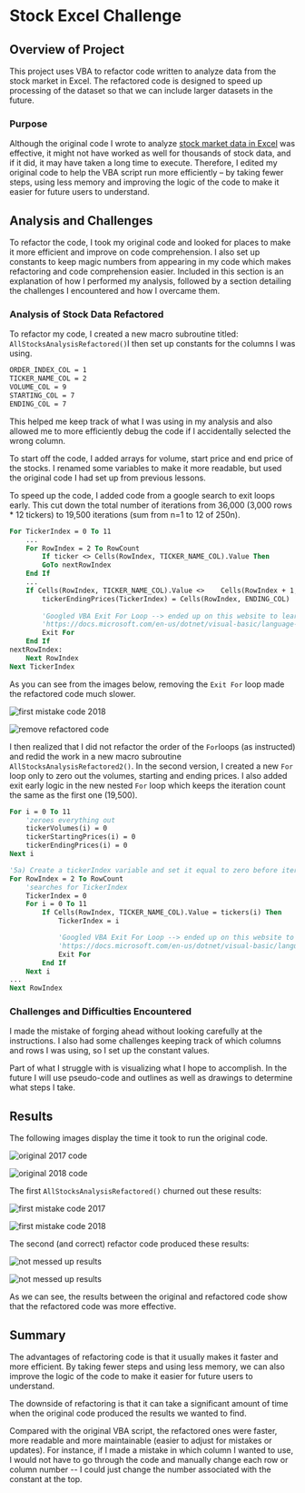 # Stock Excel Challenge

## Overview of Project

This project uses VBA to refactor code written to analyze data from the stock market in Excel.
The refactored code is designed to speed up processing of the dataset so that we can include larger datasets in the future.

### Purpose

Although the original code I wrote to analyze [stock market data in Excel](resources_homework/green_stocks.xlsm) was effective, it might not have worked as well for thousands of stock data, and if it did, it may have taken a long time to execute. 
Therefore, I edited my original code to help the VBA script run more efficiently – by taking fewer steps, using less memory and improving the logic of the code to make it easier for future users to understand.

## Analysis and Challenges

To refactor the code, I took my original code and looked for places to make it more efficient and improve on code comprehension.
I also set up constants to keep magic numbers from appearing in my code which makes refactoring and code comprehension easier.
Included in this section is an explanation of how I performed my analysis, followed by a section detailing the challenges I encountered and how I overcame them.

### Analysis of Stock Data Refactored

To refactor my code, I created a new macro subroutine titled: `AllStocksAnalysisRefactored()`I then set up constants for the columns I was using. 

```vb
ORDER_INDEX_COL = 1
TICKER_NAME_COL = 2
VOLUME_COL = 9
STARTING_COL = 7
ENDING_COL = 7
```

This helped me keep track of what I was using in my analysis and also allowed me to more efficiently debug the code if I accidentally selected the wrong column.

To start off the code, I added arrays for volume, start price and end price of the stocks. I renamed some variables to make it more readable, but used the original code I had set up from previous lessons.

To speed up the code, I added code from a google search to exit loops early. This cut down the total number of iterations from 36,000 (3,000 rows * 12 tickers) to 19,500 iterations (sum from n=1 to 12 of 250n). 

```vb
For TickerIndex = 0 To 11
	...
	For RowIndex = 2 To RowCount
        If ticker <> Cells(RowIndex, TICKER_NAME_COL).Value Then
        GoTo nextRowIndex        
    End If
	...
	If Cells(RowIndex, TICKER_NAME_COL).Value <> 	Cells(RowIndex + 1, TICKER_NAME_COL).Value Then
        tickerEndingPrices(TickerIndex) = Cells(RowIndex, ENDING_COL)
                
        'Googled VBA Exit For Loop --> ended up on this website to learn this trick
        'https://docs.microsoft.com/en-us/dotnet/visual-basic/language-reference/statements/exit-statement
        Exit For
    End If
nextRowIndex:
    Next RowIndex
Next TickerIndex
```
As you can see from the images below, removing the `Exit For` loop made the refactored code much slower.

![first mistake code 2018](resources_challenge/screenshot_timer_2018.PNG)

![remove refactored code](resources_challenge/gettingridofExitfor.PNG)

I then realized that I did not refactor the order of the `For`loops (as instructed) and redid the work in a new macro subroutine `AllStocksAnalysisRefactored2()`.
In the second version, I created a new `For` loop only to zero out the volumes, starting and ending prices.
I also added exit early logic in the new nested `For` loop which keeps the iteration count the same as the first one (19,500).

```vb
For i = 0 To 11
    'zeroes everything out
    tickerVolumes(i) = 0
    tickerStartingPrices(i) = 0
    tickerEndingPrices(i) = 0
Next i

'5a) Create a tickerIndex variable and set it equal to zero before iterating over all the rows
For RowIndex = 2 To RowCount
    'searches for TickerIndex
    TickerIndex = 0
    For i = 0 To 11
        If Cells(RowIndex, TICKER_NAME_COL).Value = tickers(i) Then
            TickerIndex = i

            'Googled VBA Exit For Loop --> ended up on this website to learn this trick
            'https://docs.microsoft.com/en-us/dotnet/visual-basic/language-reference/statements/exit-statement
            Exit For
        End If
    Next i
...
Next RowIndex
```

### Challenges and Difficulties Encountered

I made the mistake of forging ahead without looking carefully at the instructions. I also had some challenges keeping track of which columns and rows I was using, so I set up the constant values. 

Part of what I struggle with is visualizing what I hope to accomplish.
In the future I will use pseudo-code and outlines as well as drawings to determine what steps I take.

## Results

The following images display the time it took to run the original code.

![original 2017 code](resources_challenge/screenshot_timer_2017_og.PNG)

![original 2018 code](resources_challenge/screenshot_timer_2018_og.PNG)

The first `AllStocksAnalysisRefactored()` churned out these results:

![first mistake code 2017](resources_challenge/screenshot_timer_2017.PNG)

![first mistake code 2018](resources_challenge/screenshot_timer_2018.PNG)

The second (and correct) refactor code produced these results:

![not messed up results](resources_challenge/screenshot_timer_2017_rf.PNG)

![not messed up results](resources_challenge/screenshot_time_2018_rf.PNG)

As we can see, the results between the original and refactored code show that the refactored code was more effective.

## Summary

The advantages of refactoring code is that it usually makes it faster and more efficient. By taking fewer steps and using less memory, we can also improve the logic of the code to make it easier for future users to understand.

The downside of refactoring is that it can take a significant amount of time when the original code produced the results we wanted to find.

Compared with the original VBA script, the refactored ones were faster, more readable and more maintainable (easier to adjust for mistakes or updates). For instance, if I made a mistake in which column I wanted to use, I would not have to go through the code and manually change each row or column number -- I could just change the number associated with the constant at the top.